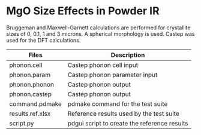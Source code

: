 # MgO Size Effects in Powder IR

Bruggeman and Maxwell-Garnett calculations are performed for crystallite sizes of 0, 0.1, 1 and 3 microns.   A spherical morphology is used.  Castep was used for the DFT calculations.

| Files              | Description                                                  |
| ------------------ | ------------------------------------------------------------ |
| phonon.cell        | Castep phonon cell input                                     |
| phonon.param       | Castep phonon parameter input                                |
| phonon.phonon      | Castep phonon output                                         |
| phonon.castep      | Castep phonon output                                         |
| command.pdmake     | pdmake command for the test suite                            |
| results.ref.xlsx   | Reference results used by the test suite                     |
| script.py          | pdgui script to create the reference results                 |
